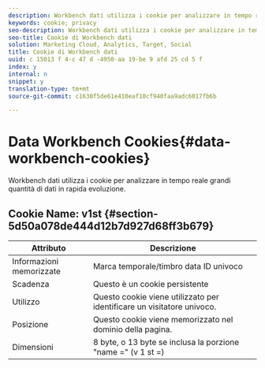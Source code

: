 ```yaml
---
description: Workbench dati utilizza i cookie per analizzare in tempo reale grandi quantità di dati in rapida evoluzione.
keywords: cookie; privacy
seo-description: Workbench dati utilizza i cookie per analizzare in tempo reale grandi quantità di dati in rapida evoluzione.
seo-title: Cookie di Workbench dati
solution: Marketing Cloud, Analytics, Target, Social
title: Cookie di Workbench dati
uuid: c 15013 f 4-c 47 d -4950-aa 19-be 9 afd 25 cd 5 f
index: y
internal: n
snippet: y
translation-type: tm+mt
source-git-commit: c1630f5de61e410eaf10cf940faa9adc6017fb6b

---
```



# Data Workbench Cookies{#data-workbench-cookies}

Workbench dati utilizza i cookie per analizzare in tempo reale grandi quantità di dati in rapida evoluzione.

## Cookie Name: v1st {#section-5d50a078de444d12b7d927d68ff3b679}

| Attributo | Descrizione |
|---|---|
| Informazioni memorizzate | Marca temporale/timbro data ID univoco |
| Scadenza | Questo è un cookie persistente |
| Utilizzo | Questo cookie viene utilizzato per identificare un visitatore univoco. |
| Posizione | Questo cookie viene memorizzato nel dominio della pagina. |
| Dimensioni | 8 byte, o 13 byte se inclusa la porzione "name =" (v 1 st =) |

